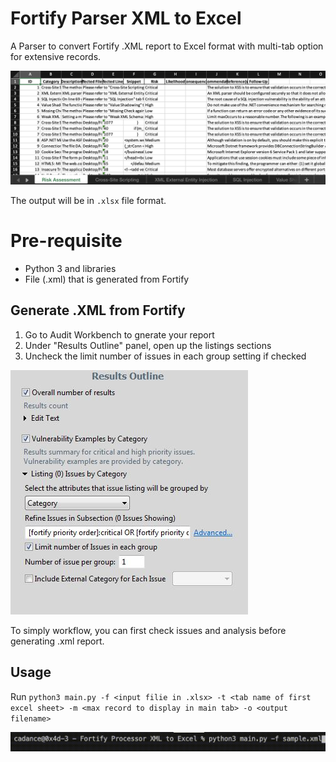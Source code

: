# Fortify Parser XML to Excel
A Parser to convert Fortify .XML report to Excel format with multi-tab option for extensive records.

![Screenshot](example/example.png "Converted Result")

The output will be in `.xlsx` file format.

# Pre-requisite
- Python 3 and libraries
- File (.xml) that is generated from Fortify

## Generate .XML from Fortify
1. Go to Audit Workbench to gnerate your report
2. Under "Results Outline" panel, open up the listings sections
3. Uncheck the limit number of issues in each group setting if checked

![Screenshot](example/fortify.jpg "Fortify configuration")

To simply workflow, you can first check issues and analysis before generating .xml report.

## Usage
Run `python3 main.py -f <input filie in .xlsx> -t <tab name of first excel sheet> -m <max record to display in main tab> -o <output filename>`

![Default Mode Gif](example/example.gif "Fortify Parser")
